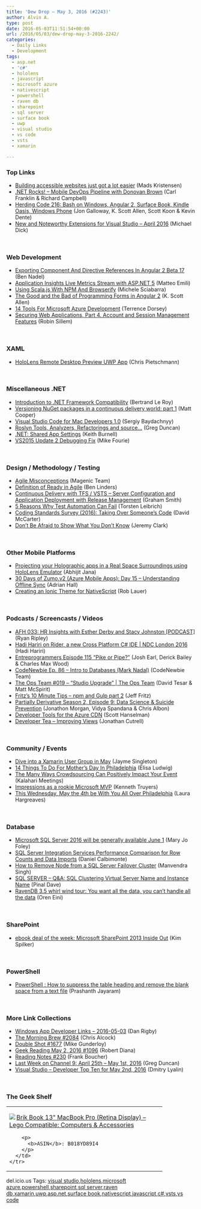 ```yaml
---
title: 'Dew Drop – May 3, 2016 (#2243)'
author: Alvin A.
type: post
date: 2016-05-03T11:51:54+00:00
url: /2016/05/03/dew-drop-may-3-2016-2242/
categories:
  - Daily Links
  - Development
tags:
  - asp.net
  - 'c#'
  - hololens
  - javascript
  - microsoft azure
  - nativescript
  - powershell
  - raven db
  - sharepoint
  - sql server
  - surface book
  - uwp
  - visual studio
  - vs code
  - vsts
  - xamarin

---
```

### <a name="top"></a>Top Links

  * <a href="https://blogs.msdn.microsoft.com/webdev/2016/05/02/building-accessible-websites-just-got-a-lot-easier/" target="_blank">Building accessible websites just got a lot easier</a> (Mads Kristensen)
  * <a href="http://www.dotnetrocks.com/default.aspx?ShowNum=1290" target="_blank">.NET Rocks! &#8211; Mobile DevOps Pipeline with Donovan Brown</a> (Carl Franklin & Richard Campbell)
  * <a href="http://feedproxy.google.com/~r/HerdingCode/~3/UFarBjQNCbo/" target="_blank">Herding Code 216: Bash on Windows, Angular 2, Surface Book, Kindle Oasis, Windows Phone</a> (Jon Galloway, K. Scott Allen, Scott Koon & Kevin Dente)
  * <a href="https://blogs.msdn.microsoft.com/visualstudio/2016/05/02/new-noteworthy-visual-studio-extensions-april-2016/" target="_blank">New and Noteworthy Extensions for Visual Studio – April 2016</a> (Michael Dick)

&nbsp;

### <a name="web"></a>Web Development

  * <a href="http://www.bennadel.com/blog/3086-exporting-component-and-directive-references-in-angular-2-beta-17.htm" target="_blank">Exporting Component And Directive References In Angular 2 Beta 17</a> (Ben Nadel)
  * <a href="http://feedproxy.google.com/~r/MattsAlmSpace/~3/BV-My1Oa9hI/application-insights-live-metrics.html" target="_blank">Application Insights Live Metrics Stream with ASP.NET 5</a> (Matteo Emili)
  * <a href="https://www.toptal.com/scala/using-scala-js-with-npm-and-browserify" target="_blank">Using Scala.js With NPM And Browserify</a> (Michele Sciabarra)
  * <a href="http://odetocode.com/blogs/scott/archive/2016/05/02/the-good-and-the-bad-of-programming-forms-in-angular.aspx" target="_blank">The Good and the Bad of Programming Forms in Angular 2</a> (K. Scott Allen)
  * <a href="https://visualstudiomagazine.com/articles/2016/05/02/14-azure-dev-tools.aspx" target="_blank">14 Tools For Microsoft Azure Development</a> (Terrence Dorsey)
  * <a href="http://blog.scottlogic.com/2016/05/03/Account-management.html" target="_blank">Securing Web Applications, Part 4. Account and Session Management Features</a> (Robin Sillem)

&nbsp;

### <a name="silverlight"></a>XAML

  * <a href="https://buildhololens.com/2016/05/02/hololens-remote-desktop-preview-uwp-app/" target="_blank">HoloLens Remote Desktop Preview UWP App</a> (Chris Pietschmann)

&nbsp;

### <a name="dotnet"></a>Miscellaneous .NET

  * <a href="https://blogs.msdn.microsoft.com/dotnet/2016/05/02/introduction-to-net-framework-compatibility/" target="_blank">Introduction to .NET Framework Compatibility</a> (Bertrand Le Roy)
  * <a href="https://blogs.msdn.microsoft.com/visualstudioalm/2016/05/03/versioning-nuget-packages-cd-1/" target="_blank">Versioning NuGet packages in a continuous delivery world: part 1</a> (Matt Cooper)
  * <a href="http://feedproxy.google.com/~r/CanDevs/~3/NDKWcRpnB7c/" target="_blank">Visual Studio Code for Mac Developers 1.0</a> (Sergiy Baydachnyy)
  * <a href="https://channel9.msdn.com/coding4fun/blog/Roslyn-Tools-Analyzers-Refactorings-and-source?WT.mc_id=DX_MVP4025064" target="_blank">Roslyn Tools, Analyzers, Refactorings and source&#8230;</a> (Greg Duncan)
  * <a href="https://blog.falafel.com/net-shared-app-settings/" target="_blank">.NET: Shared App Settings</a> (Keith Burnell)
  * <a href="https://mikefourie.wordpress.com/2016/05/03/vs2015-update-2-debugging-fix/" target="_blank">VS2015 Update 2 Debugging Fix</a> (Mike Fourie)

&nbsp;

### <a name="design"></a>Design / Methodology / Testing

  * <a href="http://magenic.com/Blog/Post/153/Agile-Misconceptions" target="_blank">Agile Misconceptions</a> (Magenic Team)
  * <a href="http://www.benlinders.com/2016/definition-of-ready-agile/" target="_blank">Definition of Ready in Agile</a> (Ben Linders)
  * <a href="http://pleasereleaseme.net/continuous-delivery-tfs-vsts-server-configuration-application-deployment-release-management/" target="_blank">Continuous Delivery with TFS / VSTS – Server Configuration and Application Deployment with Release Management</a> (Graham Smith)
  * <a href="https://www.thoughtworks.com/insights/blog/5-reasons-why-test-automation-can-fail" target="_blank">5 Reasons Why Test Automation Can Fail</a> (Torsten Leibrich)
  * <a href="https://dotnettips.wordpress.com/2016/05/02/coding-standards-survey-2016-taking-over-someones-code/" target="_blank">Coding Standards Survey (2016): Taking Over Someone’s Code</a> (David McCarter)
  * <a href="http://jeremybytes.blogspot.com/2016/05/dont-be-afraid-to-show-what-you-dont.html" target="_blank">Don&#8217;t Be Afraid to Show What You Don&#8217;t Know</a> (Jeremy Clark)

&nbsp;

### <a name="mobile"></a>Other Mobile Platforms

  * <a href="https://abhijitjana.net/2016/05/03/projecting-your-holographic-apps-in-a-real-space-surroundings-using-hololens-emulator/" target="_blank">Projecting your Holographic apps in a Real Space Surroundings using HoloLens Emulator</a> (Abhijit Jana)
  * <a href="https://shellmonger.com/2016/05/02/30-days-of-zumo-v2-azure-mobile-apps-day-15-understanding-offline-sync/" target="_blank">30 Days of Zumo.v2 (Azure Mobile Apps): Day 15 – Understanding Offline Sync</a> (Adrian Hall)
  * <a href="http://developer.telerik.com/featured/creating-an-ionic-theme-for-nativescript/" target="_blank">Creating an Ionic Theme for NativeScript</a> (Rob Lauer)

&nbsp;

### <a name="podcasts"></a>Podcasts / Screencasts / Videos

  * <a href="http://ryanripley.com/hr-insights-with-esther-derby-and-stacy-johnston/" target="_blank">AFH 033: HR Insights with Esther Derby and Stacy Johnston [PODCAST]</a> (Ryan Ripley)
  * <a href="https://channel9.msdn.com/Events/Seth-on-the-Road/NDC-London-2016/Hadi-Hariri-on-Rider-a-new-Cross-Platform-C-IDE?WT.mc_id=DX_MVP4025064" target="_blank">Hadi Hariri on Rider, a new Cross Platform C# IDE | NDC London 2016</a> (Hadi Hariri)
  * <a href="http://entreprogrammers.com/episode-115-pike-or-pipe/" target="_blank">Entreprogrammers Episode 115 “Pike or Pipe?”</a> (Josh Earl, Derick Bailey & Charles Max Wood)
  * <a href="http://bloggytoons.com/codenewbies-podtrac/2016/5/2/ep-86-intro-to-databases-mark-nadal" target="_blank">CodeNewbie Ep. 86 &#8211; Intro to Databases (Mark Nadal)</a> (CodeNewbie Team)
  * <a href="https://channel9.msdn.com/Shows/The-Ops-Team/The-Ops-Team-019-Studio-Upgrade?WT.mc_id=DX_MVP4025064" target="_blank">The Ops Team #019 &#8211; &#8220;Studio Upgrade&#8221; | The Ops Team</a> (David Tesar & Matt McSpirit)
  * <a href="http://www.jeffreyfritz.com/2016/05/fritzs-10-minute-tips-npm-and-gulp-part-2/" target="_blank">Fritz’s 10 Minute Tips – npm and Gulp part 2</a> (Jeff Fritz)
  * <a href="http://feedproxy.google.com/~r/PartiallyDerivative/~3/FAi7P9-BLDg/season-2-episode-9-data-science-suicide-prevention" target="_blank">Partially Derivative Season 2, Episode 9: Data Science & Suicide Prevention</a> (Jonathon Morgan, Vidya Spandana & Chris Albon)
  * <a href="https://channel9.msdn.com/Shows/Azure-Friday/Developer-Tools-for-the-Azure-CDN?WT.mc_id=DX_MVP4025064" target="_blank">Developer Tools for the Azure CDN</a> (Scott Hanselman)
  * <a href="http://feedproxy.google.com/~r/DeveloperTea/~3/0T7yUwEJ4BY/36621-improving-views" target="_blank">Developer Tea &#8211; Improving Views</a> (Jonathan Cutrell)

&nbsp;

### <a name="events"></a>Community / Events

  * <a href="https://blog.xamarin.com/dive-into-a-xamarin-user-group-in-may/" target="_blank">Dive into a Xamarin User Group in May</a> (Jayme Singleton)
  * <a href="http://www.uwishunu.com/2016/05/top-things-mothers-day-philly/" target="_blank">14 Things To Do For Mother’s Day In Philadelphia</a> (Elisa Ludwig)
  * <a href="http://blog.kalaharimeetings.com/2016/05/02/the-many-ways-crowdsourcing-can-positively-impact-your-event/" target="_blank">The Many Ways Crowdsourcing Can Positively Impact Your Event</a> (Kalahari Meetings)
  * <a href="http://feedproxy.google.com/~r/KennethTruyers/~3/v2GKyl76iRw/" target="_blank">Impressions as a rookie Microsoft MVP</a> (Kenneth Truyers)
  * <a href="http://www.geekadelphia.com/2016/05/02/this-wednesday-may-the-4th-be-with-you-all-over-philadelphia/" target="_blank">This Wednesday, May the 4th be With You All Over Philadelphia</a> (Laura Hargreaves)

&nbsp;

### <a name="sql"></a>Database

  * <a href="http://www.zdnet.com/article/microsoft-sql-server-2016-will-be-generally-available-june-1/#ftag=RSSbaffb68" target="_blank">Microsoft SQL Server 2016 will be generally available June 1</a> (Mary Jo Foley)
  * <a href="http://feedproxy.google.com/~r/MSSQLTips-LatestSqlServerTips/~3/CZ4AqpuRAzY/tip.asp" target="_blank">SQL Server Integration Services Performance Comparison for Row Counts and Data Imports</a> (Daniel Calbimonte)
  * <a href="http://feedproxy.google.com/~r/MSSQLTips-LatestSqlServerTips/~3/4fSBTyTLKe4/tip.asp" target="_blank">How to Remove Node from a SQL Server Failover Cluster</a> (Manvendra Singh)
  * <a href="http://blog.sqlauthority.com/2016/05/03/sql-server-qa-sql-clustering-virtual-server-name-instance-name/" target="_blank">SQL SERVER – Q&A: SQL Clustering Virtual Server Name and Instance Name</a> (Pinal Dave)
  * <a href="http://feedproxy.google.com/~r/AyendeRahien/~3/y5CzPfmUK28/ravendb-3-5-whirl-wind-tour-you-want-all-the-data-you-cant-handle-all-the-data" target="_blank">RavenDB 3.5 whirl wind tour: You want all the data, you can’t handle all the data</a> (Oren Eini)

&nbsp;

### <a name="sp"></a>SharePoint

  * <a href="https://blogs.msdn.microsoft.com/microsoft_press/2016/05/02/ebook-deal-of-the-week-microsoft-sharepoint-2013-inside-out-2/" target="_blank">ebook deal of the week: Microsoft SharePoint 2013 Inside Out</a> (Kim Spilker)

&nbsp;

### <a name="ps"></a>PowerShell

  * <a href="http://www.sqlservercentral.com/blogs/powersql-by-prashanth-jayaram/2016/05/02/powersehll-how-to-suppress-the-table-heading-and-remove-the-blank-space-from-a-text-file/" target="_blank">PowerShell : How to suppress the table heading and remove the blank space from a text file</a> (Prashanth Jayaram)

&nbsp;

### <a name="links"></a>More Link Collections

  * <a href="http://windowsappdev.com/2016/05/windows-app-developer-links-2016-05-03/" target="_blank">Windows App Developer Links &#8211; 2016-05-03</a> (Dan Rigby)
  * <a href="http://feedproxy.google.com/~r/ReflectivePerspective/~3/-2J3B2Fl_DE/" target="_blank">The Morning Brew #2084</a> (Chris Alcock)
  * <a href="http://afreshcup.com/home/2016/5/2/double-shot-1677.html" target="_blank">Double Shot #1677</a> (Mike Gunderloy)
  * <a href="http://feeds.regulargeek.com/~r/RegularGeek/~3/XWZSEHv2yJ8/" target="_blank">Geek Reading May 2, 2016 #1096</a> (Robert Diana)
  * <a href="http://www.frankysnotes.com/2016/05/reading-notes-230.html" target="_blank">Reading Notes #230</a> (Frank Boucher)
  * <a href="https://channel9.msdn.com/Blogs/C9Team/Last-Week-on-Channel-9-April-25th-May-1st-2016?WT.mc_id=DX_MVP4025064" target="_blank">Last Week on Channel 9: April 25th &#8211; May 1st, 2016</a> (Greg Duncan)
  * <a href="http://www.lyalin.com/2016/05/02/visual-studio-developer-top-ten-for-may-2nd-2016/" target="_blank">Visual Studio – Developer Top Ten for May 2nd, 2016</a> (Dmitry Lyalin)

&nbsp;

### <a name="shelf"></a>The Geek Shelf

<div id="scid:7dc1bd33-94bd-46fd-a20b-0131235bcd47:be56f79c-8168-49e0-a165-131d471bdeb5" class="wlWriterEditableSmartContent" style="float: none; padding-bottom: 0px; padding-top: 0px; padding-left: 0px; margin: 0px; display: inline; padding-right: 0px">
  <table cellspacing="0" cellpadding="2" width="400" border="0" unselectable="on">
    <tr>
      <td valign="top" width="400">
        <p>
          <a title="Brik Book 13&quot; MacBook Pro (Retina Display) - Lego Compatible: Computers & Accessories" href="http://www.amazon.com/exec/obidos/ASIN/B018YD89I4/amavin-20"><img data-recalc-dims="1" decoding="async" src="https://i0.wp.com/images.amazon.com/images/P/B018YD89I4.01.MZZZZZZZ.jpg?w=660" border="0" align="left" style="float:left" />Brik Book 13" MacBook Pro (Retina Display) &#8211; Lego Compatible: Computers & Accessories</a>
        </p>
        
        <p>
          <b>ASIN</b>: B018YD89I4
        </p>
      </td>
    </tr>
  </table>
</div>

<div id="scid:0767317B-992E-4b12-91E0-4F059A8CECA8:27e64465-3399-4eae-993d-d0481a40f353" class="wlWriterEditableSmartContent" style="float: none; padding-bottom: 0px; padding-top: 0px; padding-left: 0px; margin: 0px; display: inline; padding-right: 0px">
  del.icio.us Tags: <a href="http://del.icio.us/popular/visual+studio" rel="tag">visual studio</a>,<a href="http://del.icio.us/popular/hololens" rel="tag">hololens</a>,<a href="http://del.icio.us/popular/microsoft+azure" rel="tag">microsoft azure</a>,<a href="http://del.icio.us/popular/powershell" rel="tag">powershell</a>,<a href="http://del.icio.us/popular/sharepoint" rel="tag">sharepoint</a>,<a href="http://del.icio.us/popular/sql+server" rel="tag">sql server</a>,<a href="http://del.icio.us/popular/raven+db" rel="tag">raven db</a>,<a href="http://del.icio.us/popular/xamarin" rel="tag">xamarin</a>,<a href="http://del.icio.us/popular/uwp" rel="tag">uwp</a>,<a href="http://del.icio.us/popular/asp.net" rel="tag">asp.net</a>,<a href="http://del.icio.us/popular/surface+book" rel="tag">surface book</a>,<a href="http://del.icio.us/popular/nativescript" rel="tag">nativescript</a>,<a href="http://del.icio.us/popular/javascript" rel="tag">javascript</a>,<a href="http://del.icio.us/popular/c%23" rel="tag">c#</a>,<a href="http://del.icio.us/popular/vsts" rel="tag">vsts</a>,<a href="http://del.icio.us/popular/vs+code" rel="tag">vs code</a>
</div>